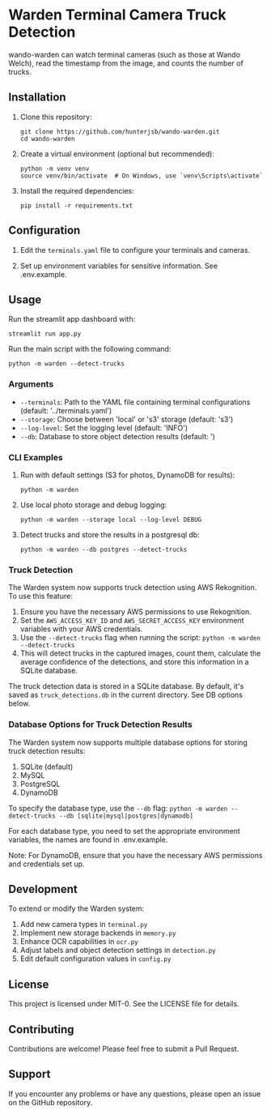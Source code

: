 # Warden Terminal Camera Truck Detection

wando-warden can watch terminal cameras (such as those at Wando Welch), read the timestamp from the image, and counts the number of trucks.

## Installation

1. Clone this repository:
   ```
   git clone https://github.com/hunterjsb/wando-warden.git
   cd wando-warden
   ```

2. Create a virtual environment (optional but recommended):
   ```
   python -m venv venv
   source venv/bin/activate  # On Windows, use `venv\Scripts\activate`
   ```

3. Install the required dependencies:
   ```
   pip install -r requirements.txt
   ```

## Configuration

1. Edit the `terminals.yaml` file to configure your terminals and cameras.

2. Set up environment variables for sensitive information. See .env.example.

## Usage

Run the streamlit app dashboard with:
```commandline
streamlit run app.py
```

Run the main script with the following command:

```commandline
python -m warden --detect-trucks
```

### Arguments

- `--terminals`: Path to the YAML file containing terminal configurations (default: '../terminals.yaml')
- `--storage`: Choose between 'local' or 's3' storage (default: 's3')
- `--log-level`: Set the logging level (default: 'INFO')
- `--db`: Database to store object detection results (default: ')

### CLI Examples

1. Run with default settings (S3 for photos, DynamoDB for results):
   ```
   python -m warden
   ```

2. Use local photo storage and debug logging:
   ```
   python -m warden --storage local --log-level DEBUG
   ```

3. Detect trucks and store the results in a postgresql db:
   ```
   python -m warden --db postgres --detect-trucks
   ```
   
### Truck Detection

The Warden system now supports truck detection using AWS Rekognition. To use this feature:

1. Ensure you have the necessary AWS permissions to use Rekognition.
2. Set the `AWS_ACCESS_KEY_ID` and `AWS_SECRET_ACCESS_KEY` environment variables with your AWS credentials.
3. Use the `--detect-trucks` flag when running the script:
`python -m warden --detect-trucks`
4. This will detect trucks in the captured images, count them, calculate the average confidence of the detections, and store this information in a SQLite database.

The truck detection data is stored in a SQLite database. By default, it's saved as `truck_detections.db` in the current directory. See DB options below.
   
### Database Options for Truck Detection Results

The Warden system now supports multiple database options for storing truck detection results:

1. SQLite (default)
2. MySQL
3. PostgreSQL
4. DynamoDB

To specify the database type, use the `--db` flag:
`python -m warden --detect-trucks --db [sqlite|mysql|postgres|dynamodb]`

For each database type, you need to set the appropriate environment variables, the names are found in .env.example.

Note: For DynamoDB, ensure that you have the necessary AWS permissions and credentials set up.

## Development

To extend or modify the Warden system:

1. Add new camera types in `terminal.py`
2. Implement new storage backends in `memory.py`
3. Enhance OCR capabilities in `ocr.py`
4. Adjust labels and object detection settings in `detection.py`
5. Edit default configuration values in `config.py`

## License

This project is licensed under MIT-0. See the LICENSE file for details.

## Contributing

Contributions are welcome! Please feel free to submit a Pull Request.

## Support

If you encounter any problems or have any questions, please open an issue on the GitHub repository.